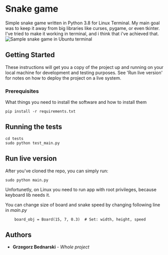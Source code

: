 # Snake game

Simple snake game written in Python 3.8 for Linux Terminal. My main goal was to keep it away from big libraries like curses, pygame, or even tkinter. I've tried to make it working in terminal, and i think that i've achieved that. 
![Sample snake game in Ubuntu terminal](https://i.imgur.com/UCZUd7r.png)

## Getting Started

These instructions will get you a copy of the project up and running on your local machine for development and testing purposes. See 'Run live version' for notes on how to deploy the project on a live system. 


### Prerequisites

What things you need to install the software and how to install them

```
pip install -r requirements.txt
```

## Running the tests

```
cd tests
sudo python test_main.py
```

## Run live version

After you've cloned the repo, you can simply run: 
```
sudo python main.py
```
Unfortunetly, on Linux you need to run app with root privileges, because keyboard lib needs it. 


You can change size of board and snake speed by changing following line in _main.py_ 
```
    board_obj = Board(15, 7, 0.3)  # Set: width, height, speed
```

## Authors

* **Grzegorz Bednarski** - *Whole project*

